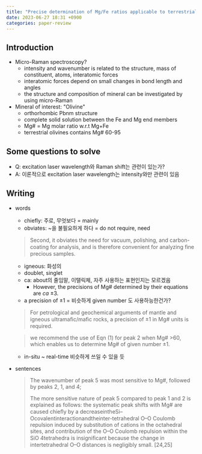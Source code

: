 ```yaml
---
title: "Precise determination of Mg/Fe ratios applicable to terrestrial olivine samples"
date: 2023-06-27 18:31 +0900
categories: paper-review
---
```



## Introduction
- Micro-Raman spectroscopy?
  - intensity and wavenumber is related to the structure, mass of constituent, atoms, interatomic forces
  - interatomic forces depend on small changes in bond length and angles
  - the structure and composition of mineral can be investigated by using micro-Raman
- Mineral of interest: "Olivine"
	- orthorhombic Pbnm structure
	- complete solid solution between the Fe and Mg end members
	- Mg# = Mg molar ratio w.r.t Mg+Fe
	- terrestrial olivines contains Mg# 60-95




## Some questions to solve
- Q: excitation laser wavelength와 Raman shift는 관련이 있는가?
- A: 이론적으로 excitation laser wavelength는 intensity와만 관련이 있음


## Writing
- words
	- chiefly: 주로, 무엇보다 = mainly
	- obviates: ~을 불필요하게 하다 = do not require, need
	>	Second, it obviates the need for vacuum, polishing, and carbon-coating for analysis, and is therefore convenient for analyzing ﬁne precious samples.
	- igneous: 화성의
	- doublet, singlet
	- ca: about의 줄임말, 이탤릭체, 자주 사용하는 표현인지는 모르겠음
		- However, the precisions of Mg# determined by their equations are *ca* ±3.
	- a precision of ±1 = 비슷하게 given number 도 사용하능한건가?
	>	For petrological and geochemical arguments of mantle and igneous ultramaﬁc/maﬁc rocks, a precision of ±1 in Mg# units is required.
		
	>	we recommend the use of Eqn (1) for peak 2 when Mg# >60, which enables us to determine Mg# of given number ±1.
	- in-situ ~ real-time 비슷하게 쓰일 수 있을 듯
- sentences
	>The wavenumber of peak 5 was most sensitive to Mg#, followed by peaks 2, 1, and 4;
	>
	>The more sensitive nature of peak 5 compared to peak 1 and 2 is explained as follows: the systematic peak shifts with Mg# are caused chieﬂy by a decreaseintheSi–Ocovalentinteractionandtheinter-tetrahedral O–O Coulomb repulsion induced by substitution of cations in the octahedral sites, and contribution of the O–O Coulomb repulsion within the SiO 4tetrahedra is insigniﬁcant because the change in intertetrahedral O–O distances is negligibly small. [24,25]


